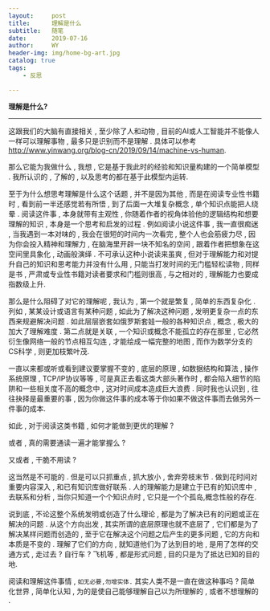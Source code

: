 ```yaml
---
layout:     post
title:      理解是什么
subtitle:   随笔
date:       2019-07-16
author:     WY
header-img: img/home-bg-art.jpg
catalog: true
tags:
    - 反思

---
```


**理解是什么?**

----

 这跟我们的大脑有直接相关 , 至少除了人和动物 , 目前的AI或人工智能并不能像人一样可以理解事物 , 最多只是识别而不是理解 . 具体可以参考<http://www.yinwang.org/blog-cn/2019/09/14/machine-vs-human>. 

那么它能为我做什么 , 我想 , 它是基于我此时的经验和知识量构建的一个简单模型 . 我所认识的 , 了解的 , 以及思考的都在基于此模型内运转.

至于为什么想思考理解是什么这个话题 , 并不是因为其他 , 而是在阅读专业性书籍时 , 看到前一半还感觉若有所悟 , 到了后面一大堆复杂概念 , 单个知识点能把人绕晕 . 阅读这件事 , 本身就带有主观性 , 你随着作者的视角体验他的逻辑结构和想要理解的知识 , 本身是一个思考和启发的过程 . 例如阅读小说这件事 , 我一直很痴迷 , 当我遇到一本对味的 , 我会在很短的时间内一次看完 , 整个人也会筋疲力尽 , 因为你会投入精神和理解力 , 在脑海里开辟一块不知名的空间 , 跟着作者把想象在这空间里具象化 , 动画般演绎 . 不可承认这种小说读来虽爽 , 但对于理解能力和对提升自己的知识和思考能力并没有什么用 , 只能当打发时间的无门槛轻松读物 , 同样是书 , 严肃或专业性书籍对读者要求和门槛则很高 , 与之相对的 , 理解能力也要成指数级上升.

那么是什么阻碍了对它的理解呢 , 我认为 , 第一个就是繁复 , 简单的东西复杂化 . 列如 , 某某设计或语言有某种问题 , 如此为了解决这种问题 , 发明更复杂一点的东西来规避解决问题 . 如此层层嵌套如俄罗斯套娃一般的各种知识点 , 概念 , 极大的加大了理解难度 .  第二点就是关联 , 一个知识或概念不能孤立的存在那里 , 它必然衍生像网络一般的节点相互勾连 , 才能绘成一幅完整的地图 , 而作为数学分支的CS科学 , 则更加枝繁叶茂.

一直以来都或听或看到建议要掌握不变的 , 底层的原理 , 如数据结构和算法 , 操作系统原理 , TCP/IP协议等等 , 可是真正去看这类大部头著作时 , 都会陷入细节的陷阱和一些相关度不高的概念中 , 这对时间成本造成巨大浪费 . 同时我也认识到 , 往往抉择是最重要的事 , 因为你做这件事的成本等于你如果不做这件事而去做另外一件事的成本.

如此 , 对于阅读这类书籍 , 如何才能做到更优的理解 ?

或者 , 真的需要通读一遍才能掌握么 ?

又或者 , 干脆不用读 ? 

这当然是不可能的 . 但是可以只抓重点 , 抓大放小 , 舍弃旁枝末节 . 做到花时间对重要内容深入 , 和已有知识库做好联系 . 人的理解能力是建立于已有的知识库中 , 去联系和分析 , 当你只知道一个个知识点时 , 它只是一个个孤岛,概念性般的存在.

说到底 , 不论这整个系统发明或创造了什么理论 , 都是为了解决已有的问题或正在解决的问题 . 从这个方向出发 , 其实所谓的底层原理也就不底层了 , 它们都是为了解决某样问题而创造的 , 至于它在解决这个问题之后产生的更多问题 , 它的方向和本质是不变的 . 理解了它们的方向 , 就知道他们为了达到目的地 , 是用了怎样的交通方式 , 走过去 ? 自行车 ? 飞机等 , 都是形式问题 , 目的只是为了抵达已知的目的地.

阅读和理解这件事情 ,  `如无必要,勿增实体.`  其实人类不是一直在做这种事吗 ? 简单化世界 , 简单化认知 , 为的是使自己能够理解自己以为所理解的 , 或者不想理解的 .








